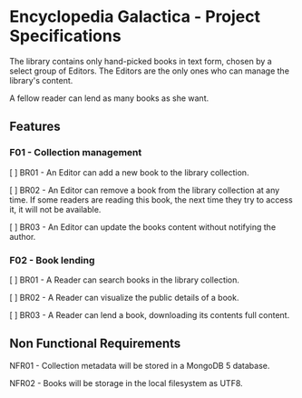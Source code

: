# Encyclopedia Galactica - Project Specifications

The library contains only hand-picked books in text form, chosen by a select group of Editors. The Editors are the only ones who can manage the library's content.

A fellow reader can lend as many books as she want.

## Features

### F01 - Collection management

[ ] BR01 - An Editor can add a new book to the library collection.

[ ] BR02 - An Editor can remove a book from the library collection at any time. If some readers are reading this book, the next time they try to access it, it will not be available.

[ ] BR03 - An Editor can update the books content without notifying the author.

### F02 - Book lending

[ ] BR01 - A Reader can search books in the library collection.

[ ] BR02 - A Reader can visualize the public details of a book.

[ ] BR03 - A Reader can lend a book, downloading its contents full content.

## Non Functional Requirements

NFR01 - Collection metadata will be stored in a MongoDB 5 database.

NFR02 - Books will be storage in the local filesystem as UTF8.